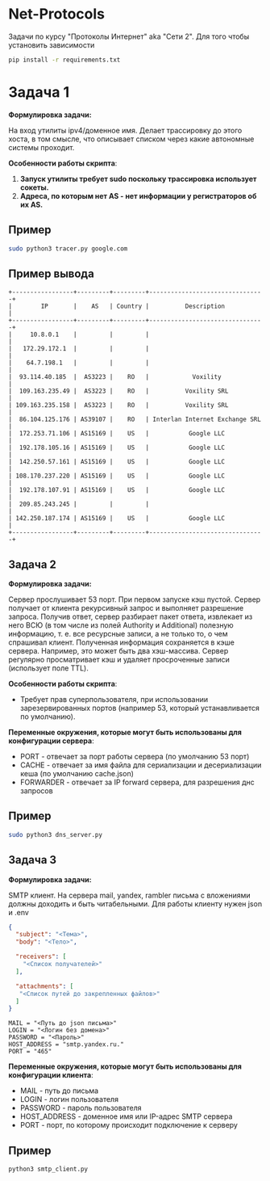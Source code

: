 # Net-Protocols
Задачи по курсу "Протоколы Интернет" aka "Сети 2".
Для того чтобы установить зависимости
```sh
pip install -r requirements.txt
```

# Задача 1
**Формулировка задачи:** 

На вход утилиты ipv4/доменное имя. Делает трассировку до этого хоста, в том смысле, что описывает списком через какие автономные системы проходит.

**Особенности работы скрипта**:

1. **Запуск утилиты требует sudo поскольку трассировка использует сокеты.**
2. **Адреса, по которым нет AS - нет информации у регистраторов об их AS.**
## Пример
```sh
sudo python3 tracer.py google.com
```
## Пример вывода
```
+-----------------+---------+---------+--------------------------------+
|        IP       |    AS   | Country |          Description           |
+-----------------+---------+---------+--------------------------------+
|     10.8.0.1    |         |         |                                |
|   172.29.172.1  |         |         |                                |
|    64.7.198.1   |         |         |                                |
|  93.114.40.185  |  AS3223 |    RO   |            Voxility            |
|  109.163.235.49 |  AS3223 |    RO   |          Voxility SRL          |
| 109.163.235.158 |  AS3223 |    RO   |          Voxility SRL          |
|  86.104.125.176 | AS39107 |    RO   | Interlan Internet Exchange SRL |
|  172.253.71.106 | AS15169 |    US   |           Google LLC           |
|  192.178.105.16 | AS15169 |    US   |           Google LLC           |
|  142.250.57.161 | AS15169 |    US   |           Google LLC           |
| 108.170.237.220 | AS15169 |    US   |           Google LLC           |
|  192.178.107.91 | AS15169 |    US   |           Google LLC           |
|  209.85.243.245 |         |         |                                |
| 142.250.187.174 | AS15169 |    US   |           Google LLC           |
+-----------------+---------+---------+--------------------------------+
```

## Задача 2
**Формулировка задачи:**

Сервер прослушивает 53 порт. При первом запуске кэш пустой.
Сервер получает от клиента рекурсивный запрос и выполняет
разрешение запроса. Получив ответ, сервер разбирает пакет ответа, извлекает из него ВСЮ (в том
числе из полей Authority и Additional) полезную информацию, т. е. все ресурсные записи, а не
только то, о чем спрашивал клиент. Полученная информация сохраняется в кэше сервера.
Например, это может быть два хэш-массива.
Сервер регулярно просматривает кэш и удаляет просроченные записи (использует поле TTL).

**Особенности работы скрипта**:

* Требует прав суперпользователя, при использовании зарезервированных портов (например 53, который устанавливается по умолчанию).

**Переменные окружения, которые могут быть использованы для конфигурации сервера**:

* PORT - отвечает за порт работы сервера (по умолчанию 53 порт)
* CACHE - отвечает за имя файла для сериализации и десериализации кеша (по умолчанию cache.json)
* FORWARDER - отвечает за IP forward сервера, для разрешения днс запросов
## Пример
```sh
sudo python3 dns_server.py
```
## Задача 3

**Формулировка задачи:**

SMTP клиент. На сервера mail, yandex, rambler письма с вложениями должны доходить и быть читабельными.
Для работы клиенту нужен json и .env
```json
{
  "subject": "<Тема>",
  "body": "<Тело>",

  "receivers": [
    "<Список получателей>"
  ],

  "attachments": [
   "<Cписок путей до закрепленных файлов>"
  ]
}
```
```env
MAIL = "<Путь до json письма>"
LOGIN = "<Логин без домена>"
PASSWORD = "<Пароль>"
HOST_ADDRESS = "smtp.yandex.ru."
PORT = "465"
```


**Переменные окружения, которые могут быть использованы для конфигурации клиента**:

* MAIL - путь до письма
* LOGIN - логин пользователя
* PASSWORD - пароль пользователя
* HOST_ADDRESS - доменное имя или IP-адрес SMTP сервера
* PORT - порт, по которому происходит подключение к серверу

## Пример
```sh
python3 smtp_client.py
```
